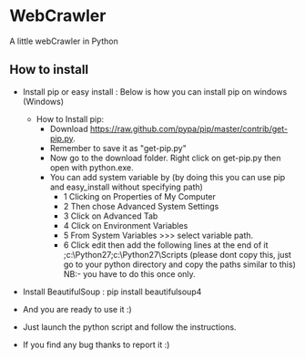 # WebCrawler
A little webCrawler in Python


## How to install

* Install pip or easy install : 
    Below is how you can install pip on windows
	(Windows)
	* How to Install pip:
	    * Download https://raw.github.com/pypa/pip/master/contrib/get-pip.py.
	    * Remember to save it as "get-pip.py"
	    * Now go to the download folder. Right click on get-pip.py then open with python.exe.
	    * You can add system variable by
	    (by doing this you can use pip and easy_install without specifying path)
		    * 1 Clicking on Properties of My Computer
		    * 2 Then chose Advanced System Settings
		    * 3 Click on Advanced Tab
		    * 4 Click on Environment Variables
		    * 5 From System Variables >>> select variable path.
		    * 6 Click edit then add the following lines at the end of it
		     ;c:\Python27;c:\Python27\Scripts
		    (please dont copy this, just go to your python directory and copy the paths similar to this)
	    NB:- you have to do this once only.

* Install BeautifulSoup :
	    pip install beautifulsoup4

* And you are ready to use it :)

* Just launch the python script and follow the instructions.

* If you find any bug thanks to report it :)


